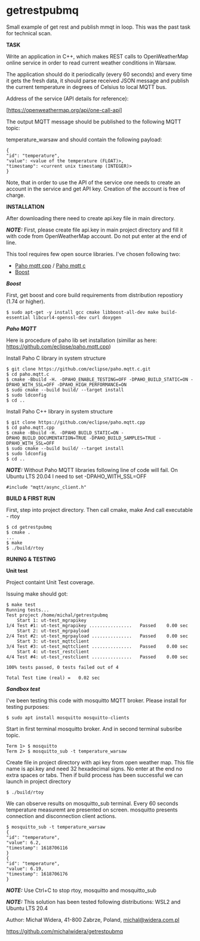 # getrestpubmq
Small example of get rest and publish mmqt in loop. This was the past task for technical scan.

__TASK__

Write an application in C++, which makes REST calls to OpenWeatherMap online service in order to read current weather conditions in Warsaw.

The application should do it periodically (every 60 seconds) and every time it gets the fresh data, it should parse received JSON message and publish the current temperature in degrees of Celsius to local MQTT bus.

Address of the service (API details for reference):

[https://openweathermap.org/api/one-call-api]

The output MQTT message should be published to the following MQTT topic:

temperature_warsaw and should contain the following payload:

```
{
"id": "temperature",
"value": <value of the temperature (FLOAT)>,
"timestamp": <current unix timestamp (INTEGER)>
}
```

Note, that in order to use the API of the service one needs to create an account in the service and get API key. Creation of the account is free of charge.

__INSTALLATION__

After downloading there need to create api.key file in main directory.

**_NOTE:_** First, please create file api.key in main project directory and fill it with code from OpenWeatherMap account. Do not put enter at the end of line.

This tool requires few open source libraries.
I've chosen following two:

- [Paho mqtt cpp](https://github.com/eclipse/paho.mqtt.cpp) / [Paho mqtt c](https://github.com/eclipse/paho.mqtt.c)
- [Boost](https://www.boost.org/)

___Boost___

First, get boost and core build requirements from distribution repostiory (1.74 or higher).

```
$ sudo apt-get -y install gcc cmake libboost-all-dev make build-essential libcurl4-openssl-dev curl doxygen
```

___Paho MQTT___

Here is procedure of paho lib set installation
(simillar as here: https://github.com/eclipse/paho.mqtt.cpp)

Install Paho C library in system structure

```
$ git clone https://github.com/eclipse/paho.mqtt.c.git
$ cd paho.mqtt.c
$ cmake -Bbuild -H. -DPAHO_ENABLE_TESTING=OFF -DPAHO_BUILD_STATIC=ON -DPAHO_WITH_SSL=OFF -DPAHO_HIGH_PERFORMANCE=ON
$ sudo cmake --build build/ --target install
$ sudo ldconfig
$ cd ..
```

Install Paho C++ library in system structure

```
$ git clone https://github.com/eclipse/paho.mqtt.cpp
$ cd paho.mqtt.cpp
$ cmake -Bbuild -H. -DPAHO_BUILD_STATIC=ON -DPAHO_BUILD_DOCUMENTATION=TRUE -DPAHO_BUILD_SAMPLES=TRUE -DPAHO_WITH_SSL=OFF
$ sudo cmake --build build/ --target install
$ sudo ldconfig
$ cd ..
```

**_NOTE:_** Without Paho MQTT libraries following line of code will fail. On Ubuntu LTS 20.04 I need to set -DPAHO_WITH_SSL=OFF

```
#include "mqtt/async_client.h"
```

__BUILD & FIRST RUN__

First, step into project directory.
Then call cmake, make
And call executable - rtoy

```
$ cd getrestpubmq
$ cmake .
...
$ make
$ ./build/rtoy
```

__RUNING & TESTING__

__Unit test__

Project containt Unit Test coverage.

Issuing make should got:

```
$ make test
Running tests...
Test project /home/michal/getrestpubmq
    Start 1: ut-test_mgrapikey
1/4 Test #1: ut-test_mgrapikey ................   Passed    0.00 sec
    Start 2: ut-test_mgrpayload
2/4 Test #2: ut-test_mgrpayload ...............   Passed    0.00 sec
    Start 3: ut-test_mqttclient
3/4 Test #3: ut-test_mqttclient ...............   Passed    0.00 sec
    Start 4: ut-test_restclient
4/4 Test #4: ut-test_restclient ...............   Passed    0.00 sec

100% tests passed, 0 tests failed out of 4

Total Test time (real) =   0.02 sec
```

___Sandbox test___

I've been testing this code with mosquitto MQTT broker.
Please install for testing purposes:
```
$ sudo apt install mosquitto mosquitto-clients
```

Start in first terminal mosquitto broker.
And in second terminal subsribe topic.
```
Term 1> $ mosquitto
Term 2> $ mosquitto_sub -t temperature_warsaw
```

Create file in project directory with api key from open weather map.
This file name is api.key and need 32 hexadecimal signs.
No enter at the end no extra spaces or tabs.
Then if build process has been successful we can launch in project directory
```
$ ./build/rtoy
```

We can observe results on mosquitto_sub terminal.
Every 60 seconds temperature measuremt are presented on screen.
mosquitto presents connection and disconnection client actions.
```
$ mosquitto_sub -t temperature_warsaw
{
"id": "temperature",
"value": 6.2,
"timestamp": 1618706116
}
{
"id": "temperature",
"value": 6.19,
"timestamp": 1618706176
}
```

**_NOTE:_** Use Ctrl+C to stop rtoy, mosquitto and mosquitto_sub

**_NOTE:_** This solution has been tested following distributions: WSL2 and Ubuntu LTS 20.4

Author: Michał Widera, 41-800 Zabrze, Poland, michal@widera.com.pl

https://github.com/michalwidera/getrestpubmq

